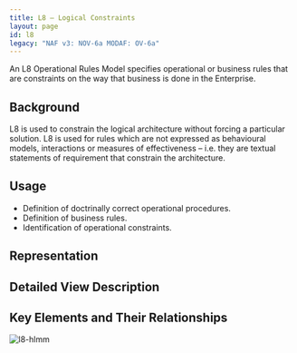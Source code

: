 ```yaml
---
title: L8 – Logical Constraints
layout: page
id: l8
legacy: "NAF v3: NOV-6a MODAF: OV-6a"
---
```



An L8 Operational Rules Model specifies operational or business rules
that are constraints on the way that business is done in the Enterprise.

## Background

L8 is used to constrain the logical architecture without forcing a
particular solution. L8 is used for rules which are not expressed as
behavioural models, interactions or measures of effectiveness – i.e.
they are textual statements of requirement that constrain the
architecture.

## Usage

* Definition of doctrinally correct operational procedures.
* Definition of business rules.
* Identification of operational constraints.

## Representation

## Detailed View Description

## Key Elements and Their Relationships

![l8-hlmm](http://nafdocs.org/wp-content/uploads/2013/06/l8-hlmm.png)



